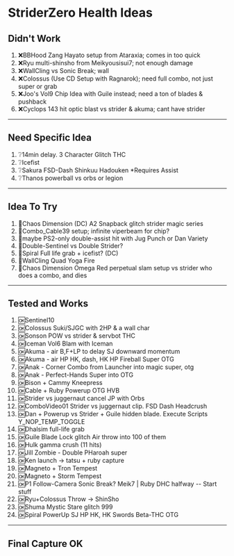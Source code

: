 # StriderZero Health Ideas

## Didn't Work

1. ❌BBHood Zang Hayato setup from Ataraxia; comes in too quick
1. ❌Ryu multi-shinsho from Meikyousisui7; not enough damage
1. ❌WallCling vs Sonic Break; wall
1. ❌Colossus (Use CD Setup with Ragnarok); need full combo, not just super or grab
1. ❌Joo's Vol9 Chip Idea with Guile instead; need a ton of blades & pushback
1. ❌Cyclops 143 hit optic blast vs strider & akuma; cant have strider

---

## Need Specific Idea

1. ❔14min delay. 3 Character Glitch THC
1. ❔Icefist
1. ❔Sakura FSD-Dash Shinkuu Hadouken *Requires Assist
1. ❔Thanos powerball vs orbs or legion

---

## Idea To Try

1. 🔲Chaos Dimension (DC) A2 Snapback glitch strider magic series
1. 🔲Combo_Cable39 setup; infinite viperbeam for chip?
1. 🔲maybe PS2-only double-assist hit with Jug Punch or Dan Variety
1. 🔲Double-Sentinel vs Double Strider?
1. 🔲Spiral Full life grab + icefist? (DC)
1. 🔲WallCling Quad Yoga Fire
1. 🔲Chaos Dimension Omega Red perpetual slam setup vs strider who does a combo, and dies

---

## Tested and Works

1. 🆗Sentinel10
1. 🆗Colossus Suki/SJGC with 2HP & a wall char
1. 🆗Sonson POW vs strider & servbot THC
1. 🆗Iceman Vol6 Blam with Iceman
1. 🆗Akuma - air B,F+LP to delay SJ downward momentum
1. 🆗Akuma - air HP HK, dash, HK HP Fireball Super OTG
1. 🆗Anak - Corner Combo from Launcher into magic super, otg
1. 🆗Anak - Perfect-Hands Super into OTG
1. 🆗Bison + Cammy Kneepress
1. 🆗Cable + Ruby Powerup OTG HVB
1. 🆗Strider vs juggernaut cancel JP with Orbs
1. 🆗ComboVideo01 Strider vs juggernaut clip. FSD Dash Headcrush
1. 🆗Dan + Powerup vs Strider + Guile hidden blade. Execute Scripts Y_NOP_TEMP_TOGGLE
1. 🆗Dhalsim full-life grab
1. 🆗Guile Blade Lock glitch Air throw into 100 of them
1. 🆗Hulk gamma crush (11 hits)
1. 🆗Jill Zombie - Double PHaroah super
1. 🆗Ken launch -> tatsu + ruby capture
1. 🆗Magneto + Tron Tempest
1. 🆗Magneto + Storm Tempest
1. 🆗P1 Follow-Camera Sonic Break? Meik7 | Ruby DHC halfway -- Start stuff
1. 🆗Ryu+Colossus Throw -> ShinSho
1. 🆗Shuma Mystic Stare glitch 999
1. 🆗Spiral PowerUp SJ HP HK, HK Swords Beta-THC OTG

---

## Final Capture OK
